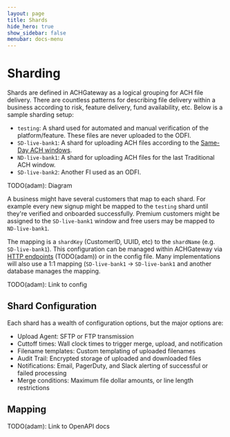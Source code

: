 ```yaml
---
layout: page
title: Shards
hide_hero: true
show_sidebar: false
menubar: docs-menu
---
```


# Sharding

Shards are defined in ACHGateway as a logical grouping for ACH file delivery. There are countless patterns for describing file delivery within a business according to risk, feature delivery, fund availability, etc. Below is a sample sharding setup:

- `testing`: A shard used for automated and manual verification of the platform/feature. These files are never uploaded to the ODFI.
- `SD-live-bank1`: A shard for uploading ACH files according to the [Same-Day ACH windows](https://www.nacha.org/system/files/2021-03/SDA_Schedules_and_Funds_Availability.pdf).
- `ND-live-bank1`: A shard for uploading ACH files for the last Traditional ACH window.
- `SD-live-bank2`: Another FI used as an ODFI.

TODO(adam): Diagram

A business might have several customers that map to each shard. For example every new signup might be mapped to the `testing` shard until they're verified and onboarded successfully. Premium customers might be assigned to the `SD-live-bank1` window and free users may be mapped to `ND-live-bank1`.

The mapping is a `shardKey` (CustomerID, UUID, etc) to the `shardName` (e.g. `SD-live-bank1`). This configuration can be managed within ACHGateway via [HTTP endpoints](#) (TODO(adam)) or in the config file. Many implementations will also use a 1:1 mapping (`SD-live-bank1` -> `SD-live-bank1` and another database manages the mapping.

TODO(adam): Link to config

## Shard Configuration

Each shard has a wealth of configuration options, but the major options are:

- Upload Agent: SFTP or FTP transmission
- Cuttoff times: Wall clock times to trigger merge, upload, and notification
- Filename templates: Custom templating of uploaded filenames
- Audit Trail: Encrypted storage of uploaded and downloaded files
- Notifications: Email, PagerDuty, and Slack alerting of successful or failed processing
- Merge conditions: Maximum file dollar amounts, or line length restrictions

## Mapping

TODO(adam): Link to OpenAPI docs
